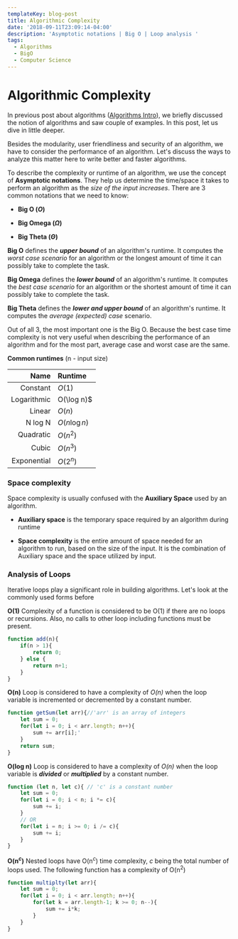 ```yaml
---
templateKey: blog-post
title: Algorithmic Complexity
date: '2018-09-11T23:09:14-04:00'
description: 'Asymptotic notations | Big O | Loop analysis '
tags:
  - Algorithms
  - BigO
  - Computer Science
---
```


# Algorithmic Complexity
In previous post about algorithms ([Algorithms Intro](https://blog.sardor.io/blog/2018-08-24-algorithms/)), we briefly discussed the notion of algorithms and saw couple of examples. In this post, let us dive in little deeper.

Besides the modularity, user friendliness and security of an algorithm, we have to consider the performance of an algorithm. Let's discuss the ways to analyze this matter here to write better and faster algorithms.

To describe the complexity or runtime of an algorithm, we use the concept of **Asymptotic notations**. They help us determine the time/space it takes to perform an algorithm as the _size of the input increases_. There are 3 common notations that we need to know:

* **Big O ($O$)**

* **Big Omega ($\Omega$)**

* **Big Theta ($\Theta$)**

**Big O** defines the _**upper bound**_ of an algorithm's runtime. It computes the _worst case scenario_ for an algorithm or the longest amount of time it can possibly take to complete the task.

**Big Omega** defines the _**lower bound**_ of an algorithm's runtime. It computes the _best case scenario_ for an algorithm or the shortest amount of time it can possibly take to complete the task.

**Big Theta** defines the _**lower and upper bound**_ of an algorithm's runtime. It computes the _average (expected) case_ scenario.

Out of all 3, the most important one is the Big O. Because the best case time complexity is not very useful when describing the performance of an algorithm and for the most part, average case and worst case are the same.

**Common runtimes** (n - input size)

|Name|Runtime|
|--:|:--|
|Constant|$O(1)$|
|Logarithmic|O(\log n)$|
|Linear|$O(n)$|
|N log N|$O(n\log n)$|
|Quadratic|$O(n^2)$|
|Cubic|$O(n^3)$|
|Exponential|$O(2^n)$|

### Space complexity

Space complexity is usually confused with the **Auxiliary Space** used by an algorithm.

* **Auxiliary space** is the temporary space required by an algorithm during runtime

* **Space complexity** is the entire amount of space needed for an algorithm to run, based on the size of the input. It is the combination of Auxiliary space and the space utilized by input.

### Analysis of Loops
Iterative loops play a significant role in building algorithms. Let's look at the commonly used forms before

**O(1)**
Complexity of a function is considered to be O(1) if there are no loops or recursions. Also, no calls to other loop including functions must be present.
```javascript
function add(n){
	if(n > 1){
		return 0;
	} else {
		return n+1;
	}
}
```

**O(n)**
Loop is considered to have a complexity of *O(n)* when the loop variable is incremented or decremented by a constant number.
```js
function getSum(let arr){//'arr' is an array of integers
	let sum = 0;
	for(let i = 0; i < arr.length; n++){
		sum += arr[i];' 
	}
	return sum;
}
```

**O(log n)**
Loop is considered to have a complexity of *O(n)* when the loop variable is ***divided*** or ***multiplied*** by a constant number.

```js
function (let n, let c){ // 'c' is a constant number
	let sum = 0;
	for(let i = 0; i < n; i *= c){
		sum += i;
	}
	// OR
	for(let i = n; i >= 0; i /= c){
		sum += i;
	}
}
```
**O(n$^c$)**
Nested loops have O(n$^c$) time complexity, *c* being the total number of loops used. 
The following function has a complexity of O(n$^2$)
```js
function multiplty(let arr){
	let sum = 0;
	for(let i = 0; i < arr.length; n++){
		for(let k = arr.length-1; k >= 0; n--){
			sum += i*k;
		} 
	}
}
```

